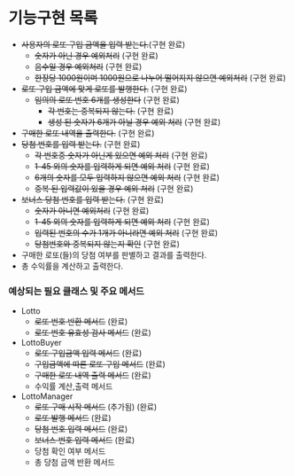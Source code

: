 # 기능구현 목록

* ~~사용자의 로또 구입 금액을 입력 받는다.~~(구현 완료)
    * ~~숫자가 아닌 경우 예외처리~~ (구현 완료)
    * ~~음수일 경우 예외처리~~ (구현 완료)
    * ~~한장당 1000원이며 1000원으로 나누어 떨어지지 않으면 예외처리~~ (구현 완료)
* ~~로또 구입 금액에 맞게 로또를 발행한다.~~ (구현 완료)
    * ~~임의의 로또 번호 6개를 생성한다~~ (구현 완료)
        * ~~각 번호는 중복되지 않는다.~~ (구현 완료)
        * ~~생성 된 숫자가 6개가 아닐 경우 예외 처리~~ (구현 완료)
* ~~구매한 로또 내역을 출력한다.~~ (구현 완료)
* ~~당첨 번호를 입력 받는다.~~ (구현 완료)
    * ~~각 번호중 숫자가 아닌게 있으면 예외 처리~~ (구현 완료)
    * ~~1-45 외의 숫자를 입력하게 되면 예외 처리~~ (구현 완료)
    * ~~6개의 숫자를 모두 입력하지 않으면 예외 처리~~ (구현 완료)
    * ~~중복 된 입력값이 있을 경우 예외 처리~~ (구현 완료)
* ~~보너스 당첨 번호를 입력 받는다.~~ (구현 완료)
    * ~~숫자가 아니면 예외처리~~ (구현 완료)
    * ~~1-45 외의 숫자를 입력하게 되면 예외 처리~~ (구현 완료)
    * ~~입력된 번호의 수가 1개가 아니라면 예외 처리~~ (구현 완료)
    * ~~당첨번호와 중복되지 않는지 확인~~ (구현 완료)
* 구매한 로또(들)의 당첨 여부를 판별하고 결과를 출력한다.
* 총 수익률을 계산하고 출력한다.

### 예상되는 필요 클래스 및 주요 메서드

* Lotto
    * ~~로또 번호 반환 메서드~~ (완료)
    * ~~로또 번호 유효성 검사 메서드~~ (완료)
* LottoBuyer
    * ~~로또 구입금액 입력 메서드~~ (완료)
    * ~~구입금액에 따른 로또 구입 메서드~~ (완료)
    * ~~구매한 로또 내역 출력 메서드~~ (완료)
    * 수익률 계산,출력 메서드
* LottoManager
    * ~~로또 구매 시작 메서드~~ (추가됨) (완료)
    * ~~로또 발행 메서드~~ (완료)
    * ~~당첨 번호 입력 메서드~~ (완료)
    * ~~보너스 번호 입력 메서드~~ (완료)
    * 당첨 확인 여부 메서드
    * 총 당첨 금액 반환 메서드
        
